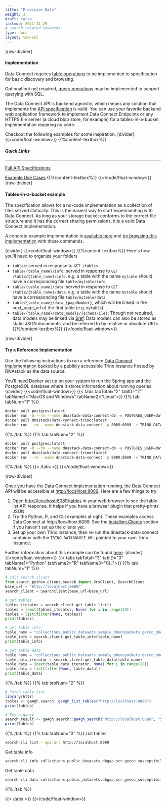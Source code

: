 ```yaml
---
title: "Provision Data"
weight: 3
draft: false
lastmod: 2021-11-29
# search related keywords
type: docs
layout: two-col
---
```


{row-divider}
#### Implementation

Data Connect requires [table operations](/api/#tag/tables) to be implemented to specification for basic discovery and browsing.

Optional but not required, [query operations](/api/#tag/search) may be implemented to support querying with SQL.

The Data Connect API is backend agnostic, which means any solution that implements the [API specification](/api) is valid. You can use your favorite backend web application framework to implement Data Connect Endpoints or any HTTPS file server (a cloud blob store, for example) for a tables-in-a-bucket implementation requiring no code.

Checkout the following examples for some inspiration.
{divider}
{{<code/float-window>}}
{{%content-textbox%}}
##### Quick Links
---
[Full API Specifications](/api)

[Example Use Cases](/docs/use-existing-data/)
{{%/content-textbox%}}
{{</code/float-window>}}
{row-divider}
#### Tables-in-a-bucket example
The specification allows for a no-code implementation as a collection of files served statically. This is the easiest way to start experimenting with Data Connect. As long as your storage bucket conforms to the correct file structure and it has the correct sharing permissions, it is a valid Data Connect implementation.

A concrete example implementation is [available here](https://storage.googleapis.com/ga4gh-tables-example/tables) and [try browsing this implementation](/docs/getting-started/consume-data/#browsing) with these commands.

{divider}
{{<code/float-window>}}
{{%content-textbox%}}
Here's how you'll need to organize your folders
- ```tables```: served in response to ```GET /tables```
- ```table/{table_name}/info```: served in response to ```GET /table/{table_name}/info```.  e.g. a table with the name ```mytable``` should have a corresponding file ```table/mytable/info```
- ```table/{table_name}/data```: served in response to ```GET /table/{table_name}/data```.  e.g. a table with the name ```mytable``` should have a corresponding file ```table/mytable/data```
- ```table/{table_name}/data_{pageNumber}```, which will be linked in the next_page_url of the first table  (e.g. ```mytable```).
- ```table/{table_name}/data_models/{schemaFile}```: Though not required, data models may be linked via [$ref](https://json-schema.org/latest/json-schema-core.html#rfc.section.8.3). Data models can also be stored as static JSON documents, and be referred to by relative or absolute URLs.
{{%/content-textbox%}}
{{</code/float-window>}}

{row-divider}
#### Try a Reference Implementation

Use the following instructions to run a reference [Data Connect implementation](https://github.com/DNAstack/data-connect-trino) backed by a publicly accessible Trino instance hosted by DNAstack as the data source.

You’ll need Docker set up on your system to run the Spring app and the PostgreSQL database where it stores information about running queries.
{divider}
{{<code/float-window>}}
{{< tabs tabTotal="2" tabID="2" tabName1="MacOS and Windows" tabName2="Linux">}}
{{% tab tabNum="1" %}}
``` bash
docker pull postgres:latest
docker run -d --rm --name dnastack-data-connect-db -e POSTGRES_USER=dataconnecttrino -e POSTGRES_PASSWORD=dataconnecttrino -p 15432:5432 postgres
docker pull dnastack/data-connect-trino:latest
docker run --rm --name dnastack-data-connect -p 8089:8089 -e TRINO_DATASOURCE_URL=https://trino.faux.dnastack.com -e SPRING_DATASOURCE_URL=jdbc:postgresql://host.docker.internal:15432/dataconnecttrino -e SPRING_PROFILES_ACTIVE=no-auth dnastack/data-connect-trino
```
{{% /tab %}}
{{% tab tabNum="2" %}}
``` bash
docker pull postgres:latest
docker run -d --rm --name dnastack-data-connect-db -e POSTGRES_USER=dataconnecttrino -e POSTGRES_PASSWORD=dataconnecttrino -p 15432:5432 postgres
docker pull dnastack/data-connect-trino:latest
docker run --rm --name dnastack-data-connect -p 8089:8089 -e TRINO_DATASOURCE_URL=https://trino.faux.dnastack.com -e SPRING_DATASOURCE_URL=jdbc:postgresql://localhost:15432/dataconnecttrino -e SPRING_PROFILES_ACTIVE=no-auth dnastack/data-connect-trino
```
{{% /tab %}}
{{< /tabs >}}
{{</code/float-window>}}

{row-divider}

Once you have the Data Connect implementation running, the Data Connect API will be accessible at [http://localhost:8089](http://localhost:8089). Here are a few things to try:

1. Open [http://localhost:8089/tables](http://localhost:8089/tables) in your web browser to see the table list API response. It helps if you have a browser plugin that pretty-prints JSON.
2. Try the Python, R, and CLI examples at right. These examples access Data Connect at http://localhost:8089. See the [Installing Clients](/docs/getting-started/clients/) section if you haven't set up the clients yet.
3. Set up your own Trino instance, then re-run the dnastack-data-connect container with the `TRINO_DATASOURCE_URL` pointed to your own Trino instance.

Further information about this example can be found [here](/docs/use-existing-data/using-trino/doc/).
{divider}
{{<code/float-window>}}
{{< tabs tabTotal="3" tabID="3" tabName1="Python" tabName2="R" tabName3="CLI">}}
{{% tab tabNum="1" %}}
``` Python
# init search client
from search_python_client.search import DrsClient, SearchClient
base_url = 'http://localhost:8089/'
search_client = SearchClient(base_url=base_url)
```
``` python
# get tables
tables_iterator = search_client.get_table_list()
tables = [next(tables_iterator, None) for i in range(10)]
tables = list(filter(None, tables))
print(tables)
```
``` python
# get table info
table_name = "collections.public_datasets.sample_phenopackets_gecco_phenopackets"
table_info = search_client.get_table_info(table_name)
print(table_info)
```
``` python
# get table data
table_name = "collections.public_datasets.sample_phenopackets_gecco_phenopackets"
table_data_iterator = search_client.get_table_data(table_name)
table_data = [next(table_data_iterator, None) for i in range(10)]
table_data = list(filter(None, table_data))
print(table_data)
```
{{% /tab %}}
{{% tab tabNum="2" %}}
``` R
# Fetch table list
library(httr)
tables <- ga4gh.search::ga4gh_list_tables("http://localhost:8089")
print(tables)
```
``` R
# Try a query
search_result <- ga4gh.search::ga4gh_search("http://localhost:8089", "SELECT * FROM collections.public_datasets.sample_phenopackets_gecco_phenopackets")
print(tables)
```
{{% /tab %}}
{{% tab tabNum="3" %}}
List tables
``` bash
search-cli list --api-url http://localhost:8089
```
Get table info
``` bash
search-cli info collections.public_datasets.dbgap_scr_gecco_susceptibility_sample_multi --api-url http://localhost:8089
```
Get table data
``` bash
search-cli data collections.public_datasets.dbgap_scr_gecco_susceptibility_sample_multi --api-url http://localhost:8089
```
{{% /tab %}}

{{< /tabs >}}
{{</code/float-window>}}

